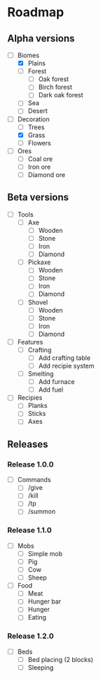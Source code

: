 # Roadmap
## Alpha versions
- [ ] Biomes
    - [x] Plains
    - [ ] Forest
        - [ ] Oak forest
        - [ ] Birch forest
        - [ ] Dark oak forest
    - [ ] Sea
    - [ ] Desert
- [ ] Decoration
    - [ ] Trees
    - [x] Grass
    - [ ] Flowers
- [ ] Ores
    - [ ] Coal ore
    - [ ] Iron ore
    - [ ] Diamond ore

## Beta versions
- [ ] Tools
    - [ ] Axe
        - [ ] Wooden
        - [ ] Stone
        - [ ] Iron
        - [ ] Diamond
    - [ ] Pickaxe
        - [ ] Wooden
        - [ ] Stone
        - [ ] Iron
        - [ ] Diamond
    - [ ] Shovel
        - [ ] Wooden
        - [ ] Stone
        - [ ] Iron
        - [ ] Diamond
- [ ] Features
    - [ ] Crafting
        - [ ] Add crafting table
        - [ ] Add recipie system
    - [ ] Smelting
        - [ ] Add furnace
        - [ ] Add fuel
- [ ] Recipies
    - [ ] Planks
    - [ ] Sticks
    - [ ] Axes

## Releases
### Release 1.0.0
- [ ] Commands
    - [ ] /give
    - [ ] /kill
    - [ ] /tp
    - [ ] /summon

### Release 1.1.0
- [ ] Mobs
    - [ ] Simple mob
    - [ ] Pig
    - [ ] Cow
    - [ ] Sheep
- [ ] Food
    - [ ] Meat
    - [ ] Hunger bar
    - [ ] Hunger
    - [ ] Eating

### Release 1.2.0
- [ ] Beds
    - [ ] Bed placing (2 blocks)
    - [ ] Sleeping